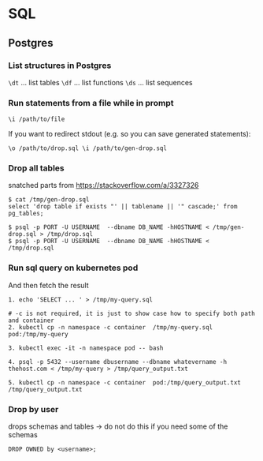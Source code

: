 # SQL

## Postgres

### List structures in Postgres

`\dt` ... list tables
`\df` ... list functions
`\ds` ... list sequences

### Run statements from a file while in prompt

```text
\i /path/to/file
```

If you want to redirect stdout (e.g. so you can save generated statements):

```text
\o /path/to/drop.sql \i /path/to/gen-drop.sql
```

### Drop all tables

snatched parts from <https://stackoverflow.com/a/3327326>

```text
$ cat /tmp/gen-drop.sql
select 'drop table if exists "' || tablename || '" cascade;' from pg_tables;

$ psql -p PORT -U USERNAME  --dbname DB_NAME -hHOSTNAME < /tmp/gen-drop.sql > /tmp/drop.sql
$ psql -p PORT -U USERNAME  --dbname DB_NAME -hHOSTNAME < /tmp/drop.sql
```

### Run sql query on kubernetes pod

And then fetch the result

```text
1. echo 'SELECT ... ' > /tmp/my-query.sql

# -c is not required, it is just to show case how to specify both path and container
2. kubectl cp -n namespace -c container  /tmp/my-query.sql pod:/tmp/my-query

3. kubectl exec -it -n namespace pod -- bash

4. psql -p 5432 --username dbusername --dbname whatevername -h thehost.com < /tmp/my-query > /tmp/query_output.txt

5. kubectl cp -n namespace -c container  pod:/tmp/query_output.txt /tmp/query_output.txt
```

### Drop by user

drops schemas and tables -> do not do this if you need some of the schemas

```text
DROP OWNED by <username>;
```
